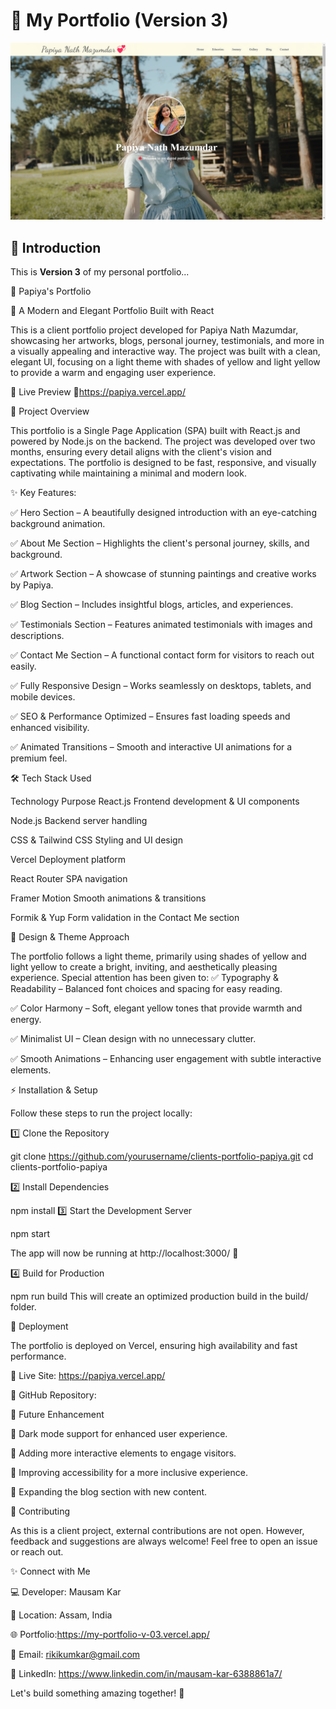 # 🚀 My Portfolio (Version 3)  

![Portfolio Preview](public/assets/preview.png)  

## 🌟 Introduction  
This is **Version 3** of my personal portfolio...


📂 Papiya's Portfolio

🌟 A Modern and Elegant Portfolio Built with React

This is a client portfolio project developed for Papiya Nath Mazumdar, showcasing her artworks, blogs, personal journey, testimonials, and more in a visually appealing and interactive way. The project was built with a clean, elegant UI, focusing on a light theme with shades of yellow and light yellow to provide a warm and engaging user experience.

🚀 Live Preview
🔗https://papiya.vercel.app/

🎯 Project Overview

This portfolio is a Single Page Application (SPA) built with React.js and powered by Node.js on the backend. The project was developed over two months, ensuring every detail aligns with the client's vision and expectations. The portfolio is designed to be fast, responsive, and visually captivating while maintaining a minimal and modern look.

✨ Key Features:

✅ Hero Section – A beautifully designed introduction with an eye-catching background animation.

✅ About Me Section – Highlights the client's personal journey, skills, and background.

✅ Artwork Section – A showcase of stunning paintings and creative works by Papiya.

✅ Blog Section – Includes insightful blogs, articles, and experiences.

✅ Testimonials Section – Features animated testimonials with images and descriptions.

✅ Contact Me Section – A functional contact form for visitors to reach out easily.

✅ Fully Responsive Design – Works seamlessly on desktops, tablets, and mobile devices.

✅ SEO & Performance Optimized – Ensures fast loading speeds and enhanced visibility.

✅ Animated Transitions – Smooth and interactive UI animations for a premium feel.

🛠️ Tech Stack Used

Technology	Purpose
React.js	Frontend development & UI components

Node.js	Backend server handling

CSS & Tailwind CSS	Styling and UI design

Vercel	Deployment platform

React Router	SPA navigation

Framer Motion	Smooth animations & transitions

Formik & Yup	Form validation in the Contact Me section

🎨 Design & Theme Approach

The portfolio follows a light theme, primarily using shades of yellow and light yellow to create a bright, inviting, and aesthetically pleasing experience. Special attention has been given to:
✅ Typography & Readability – Balanced font choices and spacing for easy reading.

✅ Color Harmony – Soft, elegant yellow tones that provide warmth and energy.

✅ Minimalist UI – Clean design with no unnecessary clutter.

✅ Smooth Animations – Enhancing user engagement with subtle interactive elements.

⚡ Installation & Setup

Follow these steps to run the project locally:

1️⃣ Clone the Repository

git clone https://github.com/yourusername/clients-portfolio-papiya.git
cd clients-portfolio-papiya

2️⃣ Install Dependencies

npm install
3️⃣ Start the Development Server

npm start

The app will now be running at http://localhost:3000/ 🚀

4️⃣ Build for Production

npm run build
This will create an optimized production build in the build/ folder.



🔗 Deployment

The portfolio is deployed on Vercel, ensuring high availability and fast performance.

🔗 Live Site: https://papiya.vercel.app/

🔗 GitHub Repository: 

📌 Future Enhancement

🔹 Dark mode support for enhanced user experience.

🔹 Adding more interactive elements to engage visitors.

🔹 Improving accessibility for a more inclusive experience.

🔹 Expanding the blog section with new content.

🤝 Contributing

As this is a client project, external contributions are not open. However, feedback and suggestions are always welcome! Feel free to open an issue or reach out.



✨ Connect with Me

💻 Developer: Mausam Kar

📍 Location: Assam, India

🌐 Portfolio:https://my-portfolio-v-03.vercel.app/

📧 Email: rikikumkar@gmail.com

📜 LinkedIn: https://www.linkedin.com/in/mausam-kar-6388861a7/

Let's build something amazing together! 🚀
